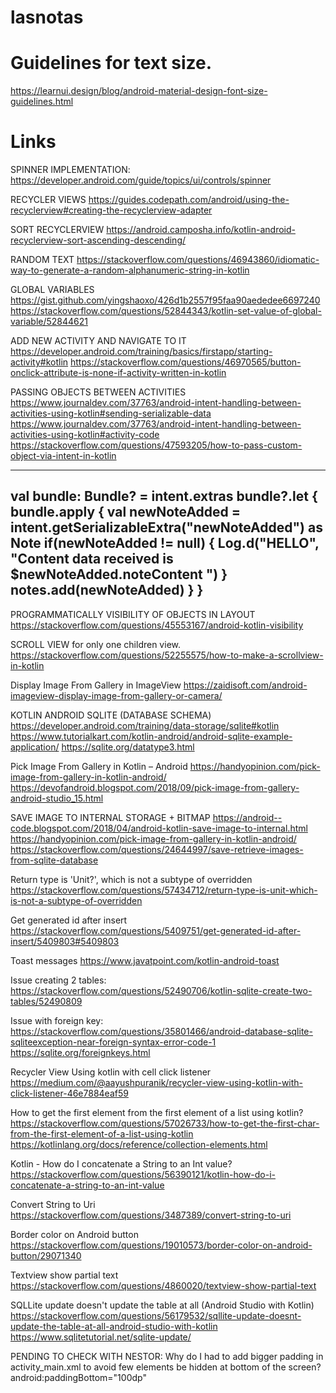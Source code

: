 # lasnotas

# Guidelines for text size.
https://learnui.design/blog/android-material-design-font-size-guidelines.html

# Links
SPINNER IMPLEMENTATION:
https://developer.android.com/guide/topics/ui/controls/spinner

RECYCLER VIEWS
https://guides.codepath.com/android/using-the-recyclerview#creating-the-recyclerview-adapter

SORT RECYCLERVIEW
https://android.camposha.info/kotlin-android-recyclerview-sort-ascending-descending/

RANDOM TEXT
https://stackoverflow.com/questions/46943860/idiomatic-way-to-generate-a-random-alphanumeric-string-in-kotlin

GLOBAL VARIABLES
https://gist.github.com/yingshaoxo/426d1b2557f95faa90aededee6697240
https://stackoverflow.com/questions/52844343/kotlin-set-value-of-global-variable/52844621

ADD NEW ACTIVITY AND NAVIGATE TO IT
https://developer.android.com/training/basics/firstapp/starting-activity#kotlin
https://stackoverflow.com/questions/46970565/button-onclick-attribute-is-none-if-activity-written-in-kotlin

PASSING OBJECTS BETWEEN ACTIVITIES
https://www.journaldev.com/37763/android-intent-handling-between-activities-using-kotlin#sending-serializable-data
https://www.journaldev.com/37763/android-intent-handling-between-activities-using-kotlin#activity-code
https://stackoverflow.com/questions/47593205/how-to-pass-custom-object-via-intent-in-kotlin

---------------------------------------------------------------------------------------------
val bundle: Bundle? = intent.extras
        bundle?.let {
            bundle.apply {
                val newNoteAdded = intent.getSerializableExtra("newNoteAdded") as Note
                if(newNoteAdded != null) {
                    Log.d("HELLO", "Content data received is $newNoteAdded.noteContent ")
                }
                notes.add(newNoteAdded)
            }
        }
---------------------------------------------------------------------------------------------

PROGRAMMATICALLY VISIBILITY OF OBJECTS IN LAYOUT
https://stackoverflow.com/questions/45553167/android-kotlin-visibility

SCROLL VIEW for only one children view.
https://stackoverflow.com/questions/52255575/how-to-make-a-scrollview-in-kotlin

Display Image From Gallery in ImageView
https://zaidisoft.com/android-imageview-display-image-from-gallery-or-camera/

KOTLIN ANDROID SQLITE (DATABASE SCHEMA)
https://developer.android.com/training/data-storage/sqlite#kotlin
https://www.tutorialkart.com/kotlin-android/android-sqlite-example-application/
https://sqlite.org/datatype3.html

Pick Image From Gallery in Kotlin – Android
https://handyopinion.com/pick-image-from-gallery-in-kotlin-android/
https://devofandroid.blogspot.com/2018/09/pick-image-from-gallery-android-studio_15.html


SAVE IMAGE TO INTERNAL STORAGE + BITMAP
https://android--code.blogspot.com/2018/04/android-kotlin-save-image-to-internal.html
https://handyopinion.com/pick-image-from-gallery-in-kotlin-android/
https://stackoverflow.com/questions/24644997/save-retrieve-images-from-sqlite-database

Return type is 'Unit?', which is not a subtype of overridden
https://stackoverflow.com/questions/57434712/return-type-is-unit-which-is-not-a-subtype-of-overridden

Get generated id after insert
https://stackoverflow.com/questions/5409751/get-generated-id-after-insert/5409803#5409803

Toast messages
https://www.javatpoint.com/kotlin-android-toast

Issue creating 2 tables:
https://stackoverflow.com/questions/52490706/kotlin-sqlite-create-two-tables/52490809

Issue with foreign key:
https://stackoverflow.com/questions/35801466/android-database-sqlite-sqliteexception-near-foreign-syntax-error-code-1
https://sqlite.org/foreignkeys.html

Recycler View Using kotlin with cell click listener
https://medium.com/@aayushpuranik/recycler-view-using-kotlin-with-click-listener-46e7884eaf59

How to get the first element from the first element of a list using kotlin?
https://stackoverflow.com/questions/57026733/how-to-get-the-first-char-from-the-first-element-of-a-list-using-kotlin
https://kotlinlang.org/docs/reference/collection-elements.html

Kotlin - How do I concatenate a String to an Int value?
https://stackoverflow.com/questions/56390121/kotlin-how-do-i-concatenate-a-string-to-an-int-value

Convert String to Uri
https://stackoverflow.com/questions/3487389/convert-string-to-uri

Border color on Android button
https://stackoverflow.com/questions/19010573/border-color-on-android-button/29071340

Textview show partial text
https://stackoverflow.com/questions/4860020/textview-show-partial-text

SQLLite update doesn't update the table at all (Android Studio with Kotlin)
https://stackoverflow.com/questions/56179532/sqllite-update-doesnt-update-the-table-at-all-android-studio-with-kotlin
https://www.sqlitetutorial.net/sqlite-update/


PENDING TO CHECK WITH NESTOR:
Why do I had to add bigger padding in activity_main.xml to avoid few elements be hidden at bottom of the screen?
android:paddingBottom="100dp"